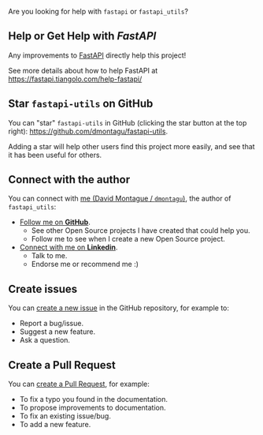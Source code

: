 Are you looking for help with `fastapi` or `fastapi_utils`?

## Help or Get Help with *FastAPI*

Any improvements to <a href="https://fastapi.tiangolo.com/" target="blank">FastAPI</a>
directly help this project!

See more details about how to help FastAPI at
<a href="https://fastapi.tiangolo.com/help-fastapi/" target="blank">https://fastapi.tiangolo.com/help-fastapi/</a>


## Star `fastapi-utils` on GitHub

You can "star" `fastapi-utils` in GitHub (clicking the star button at the top right): <a href="https://github.com/dmontagu/fastapi-utils" class="external-link" target="_blank">https://github.com/dmontagu/fastapi-utils</a>.

Adding a star will help other users find this project more easily, and see that it has been useful for others.


## Connect with the author

You can connect with <a href="https://davidmontague.xyz" class="external-link" target="_blank">me (David Montague / `dmontagu`)</a>, the author of `fastapi_utils`:

* <a href="https://github.com/dmontagu" class="external-link" target="_blank">Follow me on **GitHub**</a>.
    * See other Open Source projects I have created that could help you.
    * Follow me to see when I create a new Open Source project.
* <a href="https://www.linkedin.com/in/david-montague/" class="external-link" target="_blank">Connect with me on **Linkedin**</a>.
    * Talk to me.
    * Endorse me or recommend me :)


## Create issues

You can <a href="https://github.com/dmontagu/fastapis-utils/issues/new/choose" class="external-link" target="_blank">create a new issue</a> in the GitHub repository, for example to:

* Report a bug/issue.
* Suggest a new feature.
* Ask a question.


## Create a Pull Request

You can <a href="https://github.com/dmontagu/fastapi-utils" class="external-link" target="_blank">create a Pull Request</a>, for example:

* To fix a typo you found in the documentation.
* To propose improvements to documentation.
* To fix an existing issue/bug.
* To add a new feature.
